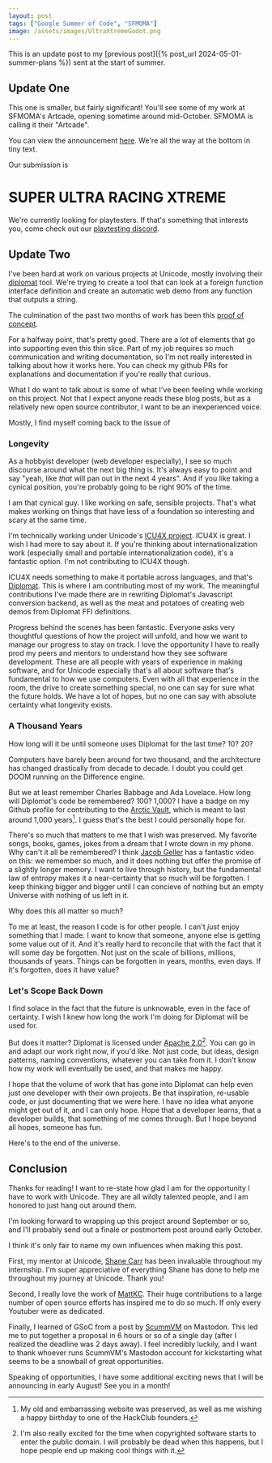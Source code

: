 ```yaml
---
layout: post
tags: ["Google Summer of Code", "SFMOMA"]
image: /assets/images/UltraXtremeGodot.png
---
```


This is an update post to my [previous post]({% post_url 2024-05-01-summer-plans %}) sent at the start of summer<!--more-->.

## Update One
This one is smaller, but fairly significant! You'll see some of my work at SFMOMA's Artcade, opening sometime around mid-October. SFMOMA is calling it their "Artcade".

You can view the announcement [here](https://www.sfmoma.org/press-release/sfmoma-announces-major-exhibition-exploring-the-influence-of-sports-on-contemporary-culture/). We're all the way at the bottom in tiny text.

Our submission is

# SUPER ULTRA RACING XTREME

We're currently looking for playtesters. If that's something that interests you, come check out our [playtesting discord](https://discord.gg/TCYrvwqgbB).

## Update Two
I've been hard at work on various projects at Unicode, mostly involving their [diplomat](https://github.com/ambiguousname/diplomat) tool. We're trying to create a tool that can look at a foreign function interface definition and create an automatic web demo from any function that outputs a string.

The culmination of the past two months of work has been this [proof of concept](http://ambiguous.name/diplomat/).

For a halfway point, that's pretty good. There are a lot of elements that go into supporting even this thin slice. Part of my job requires so much communication and writing documentation, so I'm not really interested in talking about how it works here. You can check my github PRs for explanations and documentation if you're really that curious.

What I do want to talk about is some of what I've been feeling while working on this project. Not that I expect anyone reads these blog posts, but as a relatively new open source contributor, I want to be an inexperienced voice.

Mostly, I find myself coming back to the issue of

### Longevity
As a hobbyist developer (web developer especially), I see so much discourse around what the next big thing is. It's always easy to point and say "yeah, like *that* will pan out in the next 4 years". And if you like taking a cynical position, you're probably going to be right 90% of the time.

I am that cynical guy. I like working on safe, sensible projects. That's what makes working on things that have less of a foundation so interesting and scary at the same time. 

I'm technically working under Unicode's [ICU4X project](https://github.com/unicode-org/icu4x?tab=readme-ov-file). ICU4X is great. I wish I had more to say about it. If you're thinking about internationalization work (especially small and portable internationalization code), it's a fantastic option. I'm not contributing to ICU4X though.

ICU4X needs something to make it portable across languages, and that's [Diplomat](https://github.com/rust-diplomat). This is where I am contributing most of my work. The meaningful contributions I've made there are in rewriting Diplomat's Javascript conversion backend, as well as the meat and potatoes of creating web demos from Diplomat FFI definitions.

Progress behind the scenes has been fantastic. Everyone asks very thoughtful questions of how the project will unfold, and how we want to manage our progress to stay on track. I love the opportunity I have to really prod my peers and mentors to understand how they see software development. These are all people with years of experience in making software, and for Unicode especially that's all about software that's fundamental to how we use computers. Even with all that experience in the room, the drive to create something special, no one can say for sure what the future holds. We have a lot of hopes, but no one can say with absolute certainty what longevity exists.

### A Thousand Years
How long will it be until someone uses Diplomat for the last time? 10? 20?

Computers have barely been around for two thousand, and the architecture has changed drastically from decade to decade. I doubt you could get DOOM running on the Difference engine. 

But we at least remember Charles Babbage and Ada Lovelace. How long will Diplomat's code be remembered? 100? 1,000? I have a badge on my Github profile for contributing to the [Arctic Vault](https://archiveprogram.github.com/arctic-vault/), which is meant to last around 1,000 years[^birthday]. I guess that's the best I could personally hope for.

[^birthday]: My old and embarrassing website was preserved, as well as me wishing a happy birthday to one of the HackClub founders.

There's so much that matters to me that I wish was preserved. My favorite songs, books, games, jokes from a dream that I wrote down in my phone. Why can't it all be remembered? I think [Jacob Geller](https://www.youtube.com/watch?v=ukJ_UA-JS5o) has a fantastic video on this: we remember so much, and it does nothing but offer the promise of a slightly longer memory. I want to live through history, but the fundamental law of entropy makes it a near-certainty that so much will be forgotten. I keep thinking bigger and bigger until I can concieve of nothing but an empty Universe with nothing of us left in it.

Why does this all matter so much?

To me at least, the reason I code is for other people. I can't *just* enjoy something that I made. I want to know that someone, anyone else is getting some value out of it. And it's really hard to reconcile that with the fact that it will some day be forgotten. Not just on the scale of billions, millions, thousands of years. Things can be forgotten in years, months, even days. If it's forgotten, does it have value?

### Let's Scope Back Down
I find solace in the fact that the future is unknowable, even in the face of certainty. I wish I knew how long the work I'm doing for Diplomat will be used for.

But does it matter? Diplomat is licensed under [Apache 2.0](https://www.apache.org/licenses/LICENSE-2.0.html)[^domain]. You can go in and adapt our work right now, if you'd like. Not just code, but ideas, design patterns, naming conventions, whatever you can take from it. I don't know how my work will eventually be used, and that makes me happy.

[^domain]: I'm also really excited for the time when copyrighted software starts to enter the public domain. I will probably be dead when this happens, but I hope people end up making cool things with it.

I hope that the volume of work that has gone into Diplomat can help even just one developer with their own projects. Be that inspiration, re-usable code, or just documenting that we were here. I have no idea what anyone might get out of it, and I can only hope. Hope that a developer learns, that a developer builds, that something of me comes through. But I hope beyond all hopes, someone has fun.

Here's to the end of the universe.

## Conclusion
Thanks for reading! I want to re-state how glad I am for the opportunity I have to work with Unicode. They are all wildly talented people, and I am honored to just hang out around them.

I'm looking forward to wrapping up this project around September or so, and I'll probably send out a finale or postmortem post around early October.

I think it's only fair to name my own influences when making this post.

First, my mentor at Unicode, [Shane Carr](https://www.sffc.xyz/) has been invaluable throughout my internship. I'm super appreciative of everything Shane has done to help me throughout my journey at Unicode. Thank you!

Second, I really love the work of [MattKC](https://mattkc.com/). Their huge contributions to a large number of open source efforts has inspired me to do so much. If only every Youtuber were as dedicated.

Finally, I learned of GSoC from a post by [ScummVM](https://www.scummvm.org/) on Mastodon. This led me to put together a proposal in 6 hours or so of a single day (after I realized the deadline was 2 days away). I feel incredibly luckily, and I want to thank whoever runs ScummVM's Mastodon account for kickstarting what seems to be a snowball of great opportunities.

Speaking of opportunities, I have some additional exciting news that I will be announcing in early August! See you in a month!
